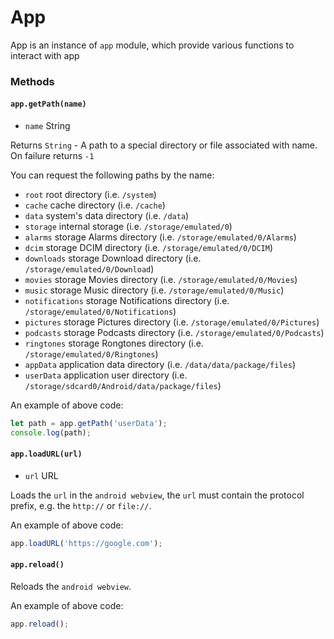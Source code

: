 # App
App is an instance of `app` module, which provide various functions to interact with app

### Methods

#### `app.getPath(name)`
- `name` String

Returns `String` - A path to a special directory or file associated with name. On failure returns `-1`

You can request the following paths by the name:
- `root` root directory (i.e. `/system`)
- `cache` cache directory (i.e. `/cache`)
- `data` system's data directory (i.e. `/data`)
- `storage` internal storage (i.e. `/storage/emulated/0`)
- `alarms` storage Alarms directory (i.e. `/storage/emulated/0/Alarms`)
- `dcim` storage DCIM directory (i.e. `/storage/emulated/0/DCIM`)
- `downloads` storage Download directory (i.e. `/storage/emulated/0/Download`)
- `movies` storage Movies directory (i.e. `/storage/emulated/0/Movies`)
- `music` storage Music directory (i.e. `/storage/emulated/0/Music`)
- `notifications` storage Notifications directory (i.e. `/storage/emulated/0/Notifications`)
- `pictures` storage Pictures directory (i.e. `/storage/emulated/0/Pictures`)
- `podcasts` storage Podcasts directory (i.e. `/storage/emulated/0/Podcasts`)
- `ringtones` storage Rongtones directory (i.e. `/storage/emulated/0/Ringtones`)
- `appData` application data directory (i.e. `/data/data/package/files`)
- `userData` application user directory (i.e. `/storage/sdcard0/Android/data/package/files`)

An example of above code:
```js
let path = app.getPath('userData');
console.log(path);
```

#### `app.loadURL(url)`
- `url` URL

Loads the `url` in the `android webview`, the `url` must contain the protocol prefix, e.g. the `http://` or `file://`.

An example of above code:
```js
app.loadURL('https://google.com');
```

#### `app.reload()`

Reloads the `android webview`.

An example of above code:
```js
app.reload();
```
